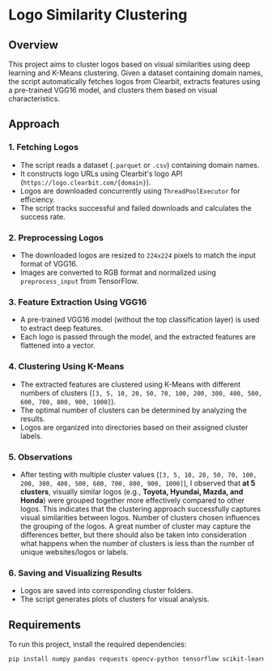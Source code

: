 # Logo Similarity Clustering

## Overview
This project aims to cluster logos based on visual similarities using deep learning and K-Means clustering. Given a dataset containing domain names, the script automatically fetches logos from Clearbit, extracts features using a pre-trained VGG16 model, and clusters them based on visual characteristics.

## Approach

### 1. **Fetching Logos**
- The script reads a dataset (`.parquet` or `.csv`) containing domain names.
- It constructs logo URLs using Clearbit's logo API (`https://logo.clearbit.com/{domain}`).
- Logos are downloaded concurrently using `ThreadPoolExecutor` for efficiency.
- The script tracks successful and failed downloads and calculates the success rate.

### 2. **Preprocessing Logos**
- The downloaded logos are resized to `224x224` pixels to match the input format of VGG16.
- Images are converted to RGB format and normalized using `preprocess_input` from TensorFlow.

### 3. **Feature Extraction Using VGG16**
- A pre-trained VGG16 model (without the top classification layer) is used to extract deep features.
- Each logo is passed through the model, and the extracted features are flattened into a vector.

### 4. **Clustering Using K-Means**
- The extracted features are clustered using K-Means with different numbers of clusters (`[3, 5, 10, 20, 50, 70, 100, 200, 300, 400, 500, 600, 700, 800, 900, 1000]`).
- The optimal number of clusters can be determined by analyzing the results.
- Logos are organized into directories based on their assigned cluster labels.

### 5. **Observations**
- After testing with multiple cluster values (`[3, 5, 10, 20, 50, 70, 100, 200, 300, 400, 500, 600, 700, 800, 900, 1000]`), I observed that **at 5 clusters**, visually similar logos (e.g., **Toyota, Hyundai, Mazda, and Honda**) were grouped together more effectively compared to other logos. This indicates that the clustering approach successfully captures visual similarities between logos. Number of clusters chosen influences the grouping of the logos. A great number of cluster may capture the differences better, but there should also be taken into consideration what happens when the number of clusters is less than the number of unique websites/logos or labels.

### 6. **Saving and Visualizing Results**
- Logos are saved into corresponding cluster folders.
- The script generates plots of clusters for visual analysis.

## Requirements
To run this project, install the required dependencies:
```bash
pip install numpy pandas requests opencv-python tensorflow scikit-learn matplotlib

